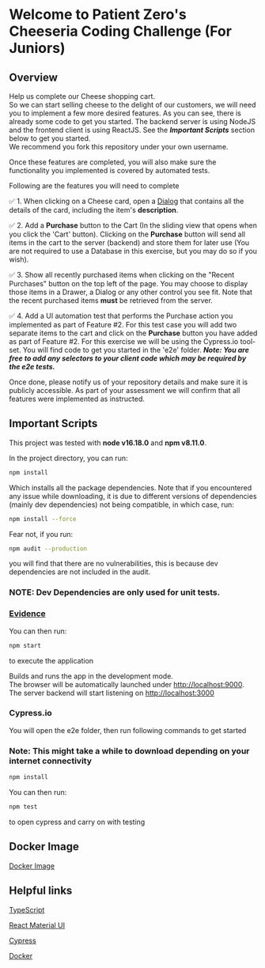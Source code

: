 # Welcome to Patient Zero's Cheeseria Coding Challenge (For Juniors)

## Overview

Help us complete our Cheese shopping cart.<br />
So we can start selling cheese to the delight of our customers, we will need you to implement a few more desired features. As you can see, there is already some code to get you started. The backend server is using NodeJS and the frontend client is using ReactJS. See the **_Important Scripts_** section below to get you started.<br />
We recommend you fork this repository under your own username.

Once these features are completed, you will also make sure the functionality you implemented is covered by automated tests.

Following are the features you will need to complete

✅ 1. When clicking on a Cheese card, open a [Dialog](https://material-ui.com/components/dialogs/#dialog) that contains all the details of the card, including the item's **description**.

✅ 2. Add a **Purchase** button to the Cart (In the sliding view that opens when you click the 'Cart' button). Clicking on the **Purchase** button will send all items in the cart to the server (backend) and store them for later use (You are not required to use a Database in this exercise, but you may do so if you wish).

✅ 3. Show all recently purchased items when clicking on the "Recent Purchases" button on the top left of the page. You may choose to display those items in a Drawer, a Dialog or any other control you see fit. Note that the recent purchased items **must** be retrieved from the server.

✅ 4. Add a UI automation test that performs the Purchase action you implemented as part of Feature #2. For this test case you will add two separate items to the cart and click on the **Purchase** button you have added as part of Feature #2.
For this exercise we will be using the Cypress.io tool-set. You will find code to get you started in the 'e2e' folder.
**_Note: You are free to add any selectors to your client code which may be required by the e2e tests._**

Once done, please notify us of your repository details and make sure it is publicly accessible. As part of your assessment we will confirm that all features were implemented as instructed.

## Important Scripts

This project was tested with **node v16.18.0** and **npm v8.11.0**.

In the project directory, you can run:

```bash
npm install
```

Which installs all the package dependencies. Note that if you encountered any issue
while downloading, it is due to different versions of dependencies (mainly dev dependencies) not being compatible, in which case, run:

```bash
npm install --force
```

Fear not, if you run:

```bash
npm audit --production
```

you will find that there are no vulnerabilities, this is because dev dependencies are not included in the audit.

### **NOTE: Dev Dependencies are only used for unit tests.**

### [Evidence](https://stackoverflow.com/questions/18875674/whats-the-difference-between-dependencies-devdependencies-and-peerdependencies/22004559#22004559)

You can then run:

```bash
npm start
```

to execute the application

Builds and runs the app in the development mode.\
The browser will be automatically launched under [http://localhost:9000](http://localhost:9000).
The server backend will start listening on [http://localhost:3000](http://localhost:3000)

### Cypress.io

You will open the e2e folder, then run following commands to get started

### **Note: This might take a while to download depending on your internet connectivity**

```bash
npm install
```

You can then run:

```bash
npm test
```

to open cypress and carry on with testing

## Docker Image

[Docker Image](https://hub.docker.com/repository/docker/jasontkh/pzcheeseriajuniors)

## Helpful links

[TypeScript](https://www.typescriptlang.org/docs/handbook/react.html)

[React Material UI](https://material-ui.com/getting-started/usage/)

[Cypress](https://docs.cypress.io/)

[Docker](https://docs.docker.com/)
